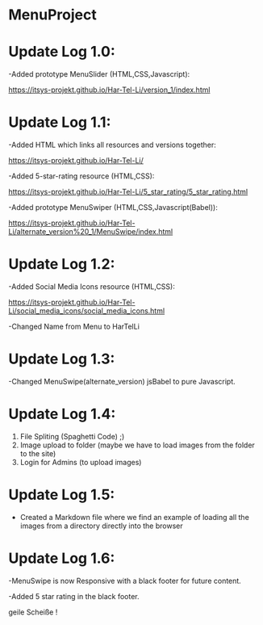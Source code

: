 # MenuProject

# Update Log 1.0:

-Added prototype MenuSlider (HTML,CSS,Javascript):

https://itsys-projekt.github.io/Har-Tel-Li/version_1/index.html

# Update Log 1.1:

-Added HTML which links all resources and versions together:

https://itsys-projekt.github.io/Har-Tel-Li/


-Added 5-star-rating resource (HTML,CSS):

https://itsys-projekt.github.io/Har-Tel-Li/5_star_rating/5_star_rating.html


-Added prototype MenuSwiper (HTML,CSS,Javascript(Babel)):

https://itsys-projekt.github.io/Har-Tel-Li/alternate_version%20_1/MenuSwipe/index.html

# Update Log 1.2:

-Added Social Media Icons resource (HTML,CSS):

https://itsys-projekt.github.io/Har-Tel-Li/social_media_icons/social_media_icons.html

-Changed Name from Menu to HarTelLi

# Update Log 1.3:

-Changed MenuSwipe(alternate_version) jsBabel to pure Javascript.

# Update Log 1.4:

1. File Spliting (Spaghetti Code) ;)
2. Image upload to folder (maybe we have to load images from the folder to the site)
3. Login for Admins (to upload images)

# Update Log 1.5:

* Created a Markdown file where we find an example of loading all the images from a directory directly into the browser

# Update Log 1.6:

-MenuSwipe is now Responsive with a black footer for future content.

-Added 5 star rating in the black footer.

geile Scheiße !
